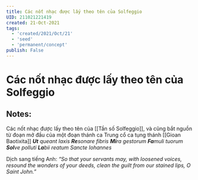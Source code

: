 ```yaml
---
title: Các nốt nhạc được lấy theo tên của Solfeggio
UID: 211021221419
created: 21-Oct-2021
tags:
  - 'created/2021/Oct/21'
  - 'seed'
  - 'permanent/concept'
publish: False
---
```

# Các nốt nhạc được lấy theo tên của Solfeggio

## Notes:
Các nốt nhạc được lấy theo tên của [[Tần số Solfeggio]], và cũng bắt nguồn từ đoạn mở đầu của một đoạn thánh ca Trung cổ ca tụng thánh [[Gioan Baotixita]]
_**Ut** queant laxis **Re**sonare fibris_
_**Mi**ra gestorum **Fa**muli tuorum_
_**Sol**ve polluti **La**bii reatum_
_Sancte Iohannes_

Dịch sang tiếng Anh:
_“So that your servants may, with loosened voices, resound the wonders of your deeds, clean the guilt from our stained lips, O Saint John.”_


